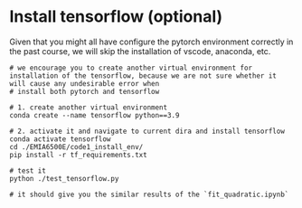 # Install tensorflow (optional)

Given that you might all have configure the pytorch environment correctly in the past course, we will skip the installation of vscode, anaconda, etc.

```shell
# we encourage you to create another virtual environment for installation of the tensorflow, because we are not sure whether it will cause any undesirable error when 
# install both pytorch and tensorflow

# 1. create another virtual environment
conda create --name tensorflow python==3.9

# 2. activate it and navigate to current dira and install tensorflow
conda activate tensorflow
cd ./EMIA6500E/code1_install_env/
pip install -r tf_requirements.txt

# test it
python ./test_tensorflow.py

# it should give you the similar results of the `fit_quadratic.ipynb`

```